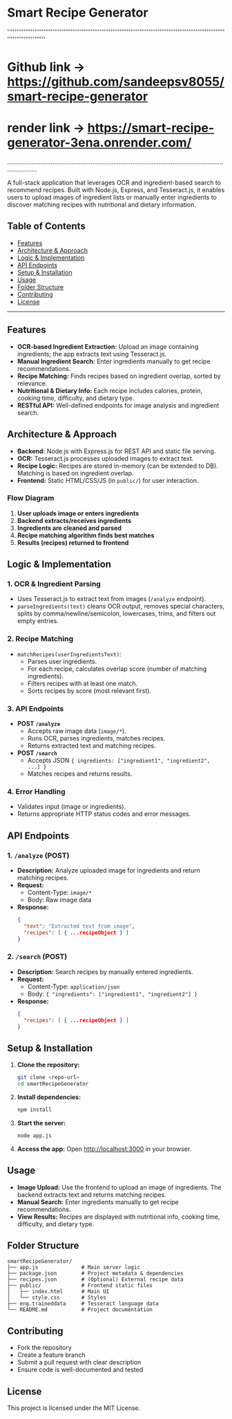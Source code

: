 # Smart Recipe Generator

'''''''''''''''''''''''''''''''''''''''''''''''''''''''''''''''''''''''''''''''''''''''''''''''''''''''''''''''''''''''''''''''''''''''''''''
# Github link -> https://github.com/sandeepsv8055/smart-recipe-generator
# render link -> https://smart-recipe-generator-3ena.onrender.com/
.............................................................................................................................................





A full-stack application that leverages OCR and ingredient-based search to recommend recipes. Built with Node.js, Express, and Tesseract.js, it enables users to upload images of ingredient lists or manually enter ingredients to discover matching recipes with nutritional and dietary information.

## Table of Contents
- [Features](#features)
- [Architecture & Approach](#architecture--approach)
- [Logic & Implementation](#logic--implementation)
- [API Endpoints](#api-endpoints)
- [Setup & Installation](#setup--installation)
- [Usage](#usage)
- [Folder Structure](#folder-structure)
- [Contributing](#contributing)
- [License](#license)

---

## Features
- **OCR-based Ingredient Extraction:** Upload an image containing ingredients; the app extracts text using Tesseract.js.
- **Manual Ingredient Search:** Enter ingredients manually to get recipe recommendations.
- **Recipe Matching:** Finds recipes based on ingredient overlap, sorted by relevance.
- **Nutritional & Dietary Info:** Each recipe includes calories, protein, cooking time, difficulty, and dietary type.
- **RESTful API:** Well-defined endpoints for image analysis and ingredient search.

## Architecture & Approach
- **Backend:** Node.js with Express.js for REST API and static file serving.
- **OCR:** Tesseract.js processes uploaded images to extract text.
- **Recipe Logic:** Recipes are stored in-memory (can be extended to DB). Matching is based on ingredient overlap.
- **Frontend:** Static HTML/CSS/JS (in `public/`) for user interaction.

### Flow Diagram
1. **User uploads image or enters ingredients**
2. **Backend extracts/receives ingredients**
3. **Ingredients are cleaned and parsed**
4. **Recipe matching algorithm finds best matches**
5. **Results (recipes) returned to frontend**

## Logic & Implementation
### 1. OCR & Ingredient Parsing
- Uses Tesseract.js to extract text from images (`/analyze` endpoint).
- `parseIngredients(text)` cleans OCR output, removes special characters, splits by comma/newline/semicolon, lowercases, trims, and filters out empty entries.

### 2. Recipe Matching
- `matchRecipes(userIngredientsText)`:
  - Parses user ingredients.
  - For each recipe, calculates overlap score (number of matching ingredients).
  - Filters recipes with at least one match.
  - Sorts recipes by score (most relevant first).

### 3. API Endpoints
- **POST `/analyze`**
  - Accepts raw image data (`image/*`).
  - Runs OCR, parses ingredients, matches recipes.
  - Returns extracted text and matching recipes.
- **POST `/search`**
  - Accepts JSON `{ ingredients: ["ingredient1", "ingredient2", ...] }`
  - Matches recipes and returns results.

### 4. Error Handling
- Validates input (image or ingredients).
- Returns appropriate HTTP status codes and error messages.

## API Endpoints
### 1. `/analyze` (POST)
- **Description:** Analyze uploaded image for ingredients and return matching recipes.
- **Request:**
  - Content-Type: `image/*`
  - Body: Raw image data
- **Response:**
  ```json
  {
    "text": "Extracted text from image",
    "recipes": [ { ...recipeObject } ]
  }
  ```

### 2. `/search` (POST)
- **Description:** Search recipes by manually entered ingredients.
- **Request:**
  - Content-Type: `application/json`
  - Body: `{ "ingredients": ["ingredient1", "ingredient2"] }`
- **Response:**
  ```json
  {
    "recipes": [ { ...recipeObject } ]
  }
  ```

## Setup & Installation
1. **Clone the repository:**
   ```sh
   git clone <repo-url>
   cd smartRecipeGenerator
   ```
2. **Install dependencies:**
   ```sh
   npm install
   ```
3. **Start the server:**
   ```sh
   node app.js
   ```
4. **Access the app:**
   Open [http://localhost:3000](http://localhost:3000) in your browser.

## Usage
- **Image Upload:** Use the frontend to upload an image of ingredients. The backend extracts text and returns matching recipes.
- **Manual Search:** Enter ingredients manually to get recipe recommendations.
- **View Results:** Recipes are displayed with nutritional info, cooking time, difficulty, and dietary type.

## Folder Structure
```
smartRecipeGenerator/
├── app.js              # Main server logic
├── package.json        # Project metadata & dependencies
├── recipes.json        # (Optional) External recipe data
├── public/             # Frontend static files
│   ├── index.html      # Main UI
│   └── style.css       # Styles
├── eng.traineddata     # Tesseract language data
└── README.md           # Project documentation
```

## Contributing
- Fork the repository
- Create a feature branch
- Submit a pull request with clear description
- Ensure code is well-documented and tested

## License
This project is licensed under the MIT License.

